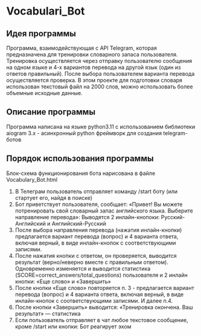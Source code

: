 # Vocabulari_Bot
## Идея программы 
Программа, взаимодействующая с API Telegram, которая предназначена для тренировки словарного запаса пользователя. 
Тренировка осуществляется через отправку пользователю сообщения на одном языке и 4-х вариантов перевода на другой язык 
(один из ответов правильный). После выбора пользователем варианта перевода осуществляется проверка. В этом проекте для 
подготовки  словаря использован текстовый файл на 2000 слов, можно использовать более объемные исходные данные.
## Описание программы
Программа написана на языке python3.11 с использованием библиотеки aiogram 3.x - асинхронный python фреймворк 
для создания telegram-ботов
## Порядок использования программы
Блок-схема функционирования бота нарисована в файле Vocabulary_Bot.html
1. В Телеграм пользователь отправляет команду /start боту (или стартует его, найдя в поиске)
2. Бот приветствует пользователя, сообщает: 
«Привет! Вы можете потренировать свой словарный запас английского языка. Выберите направление перевода»:
Выводятся 2 инлайн-кнопоки:
Русский-Английский и Английский-Русский
3. После выбора направления перевода (нажатия инлайн-кнопки) предлагается вариант перевода (вопрос) и 4 варианта ответа,
включая верный, в виде инлайн-кнопок с соответствующими записями.
4. После нажатия кнопки с ответом, он проверяется, выводится результат (верно/неверно вместе с правильным ответом). 
Одновременно изменяется и выводится статистика (SCORE=correct_answers/total_questions) пользователя и 2 инлайн кнопки: 
«Еще слово» и «Завершить»
5. После кнопки «Еще слово» повторяется п. 3 - предлагается вариант перевода (вопрос) и 4 варианта ответа, 
включая верный, в виде инлайн-кнопок с соответствующими записями. И далее п.4.
6. После кнопки «Завершить» выводится: «Тренировка окончена. Ваш результат» — статистика
7. Если пользователь отправляет в чат любое текстовое сообщение, кроме /start или кнопки:
Бот реагирует эхом
  
